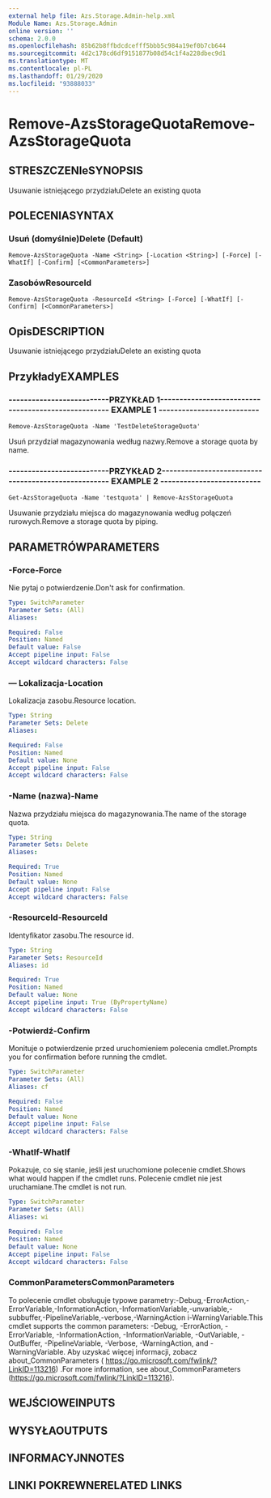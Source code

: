 ```yaml
---
external help file: Azs.Storage.Admin-help.xml
Module Name: Azs.Storage.Admin
online version: ''
schema: 2.0.0
ms.openlocfilehash: 85b62b8ffbdcdcefff5bbb5c984a19ef0b7cb644
ms.sourcegitcommit: 4d2c178cd6df9151877b08d54c1f4a228dbec9d1
ms.translationtype: MT
ms.contentlocale: pl-PL
ms.lasthandoff: 01/29/2020
ms.locfileid: "93888033"
---
```

# <span data-ttu-id="dccb7-101">Remove-AzsStorageQuota</span><span class="sxs-lookup"><span data-stu-id="dccb7-101">Remove-AzsStorageQuota</span></span>

## <span data-ttu-id="dccb7-102">STRESZCZENIe</span><span class="sxs-lookup"><span data-stu-id="dccb7-102">SYNOPSIS</span></span>
<span data-ttu-id="dccb7-103">Usuwanie istniejącego przydziału</span><span class="sxs-lookup"><span data-stu-id="dccb7-103">Delete an existing quota</span></span>

## <span data-ttu-id="dccb7-104">POLECENIA</span><span class="sxs-lookup"><span data-stu-id="dccb7-104">SYNTAX</span></span>

### <span data-ttu-id="dccb7-105">Usuń (domyślnie)</span><span class="sxs-lookup"><span data-stu-id="dccb7-105">Delete (Default)</span></span>
```
Remove-AzsStorageQuota -Name <String> [-Location <String>] [-Force] [-WhatIf] [-Confirm] [<CommonParameters>]
```

### <span data-ttu-id="dccb7-106">Zasobów</span><span class="sxs-lookup"><span data-stu-id="dccb7-106">ResourceId</span></span>
```
Remove-AzsStorageQuota -ResourceId <String> [-Force] [-WhatIf] [-Confirm] [<CommonParameters>]
```

## <span data-ttu-id="dccb7-107">Opis</span><span class="sxs-lookup"><span data-stu-id="dccb7-107">DESCRIPTION</span></span>
<span data-ttu-id="dccb7-108">Usuwanie istniejącego przydziału</span><span class="sxs-lookup"><span data-stu-id="dccb7-108">Delete an existing quota</span></span>

## <span data-ttu-id="dccb7-109">Przykłady</span><span class="sxs-lookup"><span data-stu-id="dccb7-109">EXAMPLES</span></span>

### <span data-ttu-id="dccb7-110">--------------------------PRZYKŁAD 1--------------------------</span><span class="sxs-lookup"><span data-stu-id="dccb7-110">-------------------------- EXAMPLE 1 --------------------------</span></span>
```
Remove-AzsStorageQuota -Name 'TestDeleteStorageQuota'
```

<span data-ttu-id="dccb7-111">Usuń przydział magazynowania według nazwy.</span><span class="sxs-lookup"><span data-stu-id="dccb7-111">Remove a storage quota by name.</span></span>

### <span data-ttu-id="dccb7-112">--------------------------PRZYKŁAD 2--------------------------</span><span class="sxs-lookup"><span data-stu-id="dccb7-112">-------------------------- EXAMPLE 2 --------------------------</span></span>
```
Get-AzsStorageQuota -Name 'testquota' | Remove-AzsStorageQuota
```

<span data-ttu-id="dccb7-113">Usuwanie przydziału miejsca do magazynowania według połączeń rurowych.</span><span class="sxs-lookup"><span data-stu-id="dccb7-113">Remove a storage quota by piping.</span></span>

## <span data-ttu-id="dccb7-114">PARAMETRÓW</span><span class="sxs-lookup"><span data-stu-id="dccb7-114">PARAMETERS</span></span>

### <span data-ttu-id="dccb7-115">-Force</span><span class="sxs-lookup"><span data-stu-id="dccb7-115">-Force</span></span>
<span data-ttu-id="dccb7-116">Nie pytaj o potwierdzenie.</span><span class="sxs-lookup"><span data-stu-id="dccb7-116">Don't ask for confirmation.</span></span>

```yaml
Type: SwitchParameter
Parameter Sets: (All)
Aliases: 

Required: False
Position: Named
Default value: False
Accept pipeline input: False
Accept wildcard characters: False
```

### <span data-ttu-id="dccb7-117">— Lokalizacja</span><span class="sxs-lookup"><span data-stu-id="dccb7-117">-Location</span></span>
<span data-ttu-id="dccb7-118">Lokalizacja zasobu.</span><span class="sxs-lookup"><span data-stu-id="dccb7-118">Resource location.</span></span>

```yaml
Type: String
Parameter Sets: Delete
Aliases: 

Required: False
Position: Named
Default value: None
Accept pipeline input: False
Accept wildcard characters: False
```

### <span data-ttu-id="dccb7-119">-Name (nazwa)</span><span class="sxs-lookup"><span data-stu-id="dccb7-119">-Name</span></span>
<span data-ttu-id="dccb7-120">Nazwa przydziału miejsca do magazynowania.</span><span class="sxs-lookup"><span data-stu-id="dccb7-120">The name of the storage quota.</span></span>

```yaml
Type: String
Parameter Sets: Delete
Aliases: 

Required: True
Position: Named
Default value: None
Accept pipeline input: False
Accept wildcard characters: False
```

### <span data-ttu-id="dccb7-121">-ResourceId</span><span class="sxs-lookup"><span data-stu-id="dccb7-121">-ResourceId</span></span>
<span data-ttu-id="dccb7-122">Identyfikator zasobu.</span><span class="sxs-lookup"><span data-stu-id="dccb7-122">The resource id.</span></span>

```yaml
Type: String
Parameter Sets: ResourceId
Aliases: id

Required: True
Position: Named
Default value: None
Accept pipeline input: True (ByPropertyName)
Accept wildcard characters: False
```

### <span data-ttu-id="dccb7-123">-Potwierdź</span><span class="sxs-lookup"><span data-stu-id="dccb7-123">-Confirm</span></span>
<span data-ttu-id="dccb7-124">Monituje o potwierdzenie przed uruchomieniem polecenia cmdlet.</span><span class="sxs-lookup"><span data-stu-id="dccb7-124">Prompts you for confirmation before running the cmdlet.</span></span>

```yaml
Type: SwitchParameter
Parameter Sets: (All)
Aliases: cf

Required: False
Position: Named
Default value: None
Accept pipeline input: False
Accept wildcard characters: False
```

### <span data-ttu-id="dccb7-125">-WhatIf</span><span class="sxs-lookup"><span data-stu-id="dccb7-125">-WhatIf</span></span>
<span data-ttu-id="dccb7-126">Pokazuje, co się stanie, jeśli jest uruchomione polecenie cmdlet.</span><span class="sxs-lookup"><span data-stu-id="dccb7-126">Shows what would happen if the cmdlet runs.</span></span>
<span data-ttu-id="dccb7-127">Polecenie cmdlet nie jest uruchamiane.</span><span class="sxs-lookup"><span data-stu-id="dccb7-127">The cmdlet is not run.</span></span>

```yaml
Type: SwitchParameter
Parameter Sets: (All)
Aliases: wi

Required: False
Position: Named
Default value: None
Accept pipeline input: False
Accept wildcard characters: False
```

### <span data-ttu-id="dccb7-128">CommonParameters</span><span class="sxs-lookup"><span data-stu-id="dccb7-128">CommonParameters</span></span>
<span data-ttu-id="dccb7-129">To polecenie cmdlet obsługuje typowe parametry:-Debug,-ErrorAction,-ErrorVariable,-InformationAction,-InformationVariable,-unvariable,-subbuffer,-PipelineVariable,-verbose,-WarningAction i-WarningVariable.</span><span class="sxs-lookup"><span data-stu-id="dccb7-129">This cmdlet supports the common parameters: -Debug, -ErrorAction, -ErrorVariable, -InformationAction, -InformationVariable, -OutVariable, -OutBuffer, -PipelineVariable, -Verbose, -WarningAction, and -WarningVariable.</span></span> <span data-ttu-id="dccb7-130">Aby uzyskać więcej informacji, zobacz about_CommonParameters ( https://go.microsoft.com/fwlink/?LinkID=113216) .</span><span class="sxs-lookup"><span data-stu-id="dccb7-130">For more information, see about_CommonParameters (https://go.microsoft.com/fwlink/?LinkID=113216).</span></span>

## <span data-ttu-id="dccb7-131">WEJŚCIOWE</span><span class="sxs-lookup"><span data-stu-id="dccb7-131">INPUTS</span></span>

## <span data-ttu-id="dccb7-132">WYSYŁA</span><span class="sxs-lookup"><span data-stu-id="dccb7-132">OUTPUTS</span></span>

## <span data-ttu-id="dccb7-133">INFORMACYJN</span><span class="sxs-lookup"><span data-stu-id="dccb7-133">NOTES</span></span>

## <span data-ttu-id="dccb7-134">LINKI POKREWNE</span><span class="sxs-lookup"><span data-stu-id="dccb7-134">RELATED LINKS</span></span>

